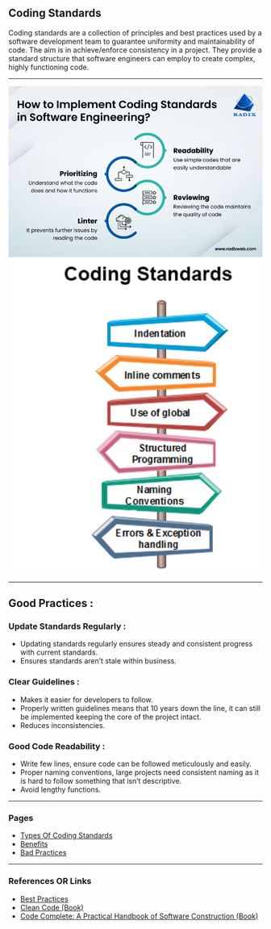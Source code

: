 ## Coding Standards

Coding standards are a collection of principles and best practices used by a software development team to guarantee uniformity and maintainability of code. The aim is in achieve/enforce consistency in a project. They provide a standard structure that software engineers can employ to create complex, highly functioning code.

---

<p align="center">
 <img src="../Images/coding_1.jpeg" alt="pull_request_image.png" width="600">
 <img src="../Images/coding_2.png" alt="pull_request_image.png" width="600">
</p>

---

## **Good Practices** : 

### **Update Standards Regularly** : 

-	Updating standards regularly ensures steady and consistent progress with current standards.
-	Ensures standards aren’t stale within business.

### **Clear Guidelines** : 

-	Makes it easier for developers to follow.
-	Properly written guidelines means that 10 years down the line, it can still be implemented keeping the core of the project intact.
-	Reduces inconsistencies.

### **Good Code Readability** : 

-	Write few lines, ensure code can be followed meticulously and easily.
-	Proper naming conventions, large projects need consistent naming as it is hard to follow something that isn’t descriptive.
-	Avoid lengthy functions.

---

### Pages

- [Types Of Coding Standards](Types.md)
- [Benefits](Benefits.md)
- [Bad Practices](BadPractices.md)

---
### References OR Links

- [Best Practices](https://www.browserstack.com/guide/coding-standards-best-practices/)
- [Clean Code (Book)](https://thixalongmy.haugiang.gov.vn/media/1175/clean_code.pdf/)
- [Code Complete: A Practical Handbook of Software Construction (Book)](http://aroma.vn/web/wp-content/uploads/2016/11/code-complete-2nd-edition-v413hav.pdf/)

